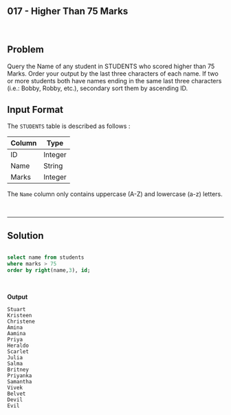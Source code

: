
## 017 - Higher Than 75 Marks
<br>

## Problem
Query the Name of any student in STUDENTS who scored higher than 75 Marks. Order your output by the last three characters of each name. If two or more students both have names ending in the same last three characters (i.e.: Bobby, Robby, etc.), secondary sort them by ascending ID.

## Input Format

The `STUDENTS` table is described as follows :


|  Column| Type     |
|--------|----------|
| ID     | Integer  |
| Name   | String   |
| Marks  | Integer  |

The `Name` column only contains uppercase (A-Z) and lowercase (a-z) letters.


<br>

---

## Solution


```SQL

select name from students
where marks > 75
order by right(name,3), id;

```

<br>

**Output**

```
Stuart
Kristeen
Christene
Amina
Aamina
Priya
Heraldo
Scarlet
Julia
Salma
Britney
Priyanka
Samantha
Vivek
Belvet
Devil
Evil
```
